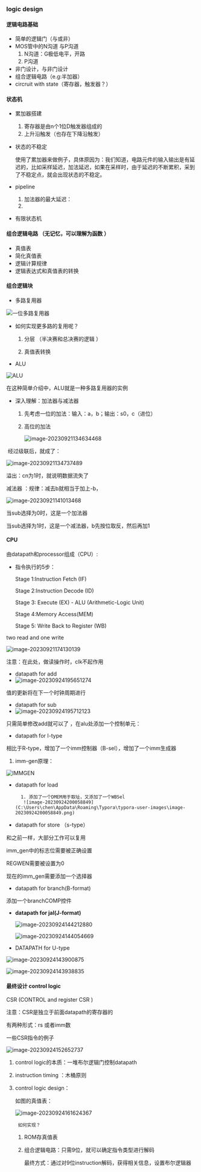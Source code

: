### 

### logic design

#### 逻辑电路基础 

-  简单的逻辑门（与或非）
- MOS管中的N沟道 与P沟道 
  1. N沟道：G极低电平，开路 
  2. P沟道 
- 非门设计，与非门设计 
- 组合逻辑电路（e.g:半加器）
- circruit with state（寄存器，触发器？）

#### 状态机 

- 累加器搭建 
  1. 寄存器是由n个1位D触发器组成的 
  2.  上升沿触发（也存在下降沿触发）

- 状态的不稳定 

  使用了累加器来做例子，具体原因为：我们知道，电路元件的输入输出是有延迟的，比如采样延迟，加法延迟，如果在采样时，由于延迟的不断累积，采到了不稳定点，就会出现状态的不稳定。 

- pipeline
  1. 加法器的最大延迟： 
  2.  

- 有限状态机  

#### 组合逻辑电路 （无记忆，可以理解为函数 ）

- 真值表 
- 简化真值表 
- 逻辑计算规律 
- 逻辑表达式和真值表的转换 

#### 组合逻辑块

- 多路复用器 

![一位多路复用器](C:\Users\chen\AppData\Roaming\Typora\typora-user-images\image-20230921132207993.png)

- 如何实现更多路的复用呢？

  1. 分层 （半决赛和总决赛的逻辑 ）

  2. 真值表转换  

-  ALU  

![ALU](C:\Users\chen\AppData\Roaming\Typora\typora-user-images\image-20230921133620457.png)

在这种简单介绍中，ALU就是一种多路复用器的实例

- 深入理解：加法器与减法器 

  1. 先考虑一位的加法：输入：a，b；输出：s0，c（进位）

  2. 高位的加法 

     ![image-20230921134634468](C:\Users\chen\AppData\Roaming\Typora\typora-user-images\image-20230921134634468.png)

​			经过级联后，就成了：

![image-20230921134737489](C:\Users\chen\AppData\Roaming\Typora\typora-user-images\image-20230921134737489.png)

溢出：cn为1时，就说明数据流失了 

减法器 ：规律：减去b就相当于加上-b，

![image-20230921141013468](C:\Users\chen\AppData\Roaming\Typora\typora-user-images\image-20230921141013468.png)

当sub选择为0时，这是一个加法器 

当sub选择为1时，这是一个减法器，b先按位取反，然后再加1

#### CPU 

由datapath和processor组成（CPU）: 

- 指令执行的5步：

  Stage 1:Instruction Fetch (IF) 

  Stage 2:Instruction Decode (ID)

  Stage 3: Execute (EX) - ALU (Arithmetic-Logic Unit)

  Stage 4:Memory Access(MEM) 

  Stage 5: Write Back to Register (WB)  

two read and one write 

![image-20230921174130139](C:\Users\chen\AppData\Roaming\Typora\typora-user-images\image-20230921174130139.png)

注意：在此处，做读操作时，clk不起作用 

- datapath for add 
- ![image-20230924195651274](C:\Users\chen\AppData\Roaming\Typora\typora-user-images\image-20230924195651274.png)

值的更新将在下一个时钟周期进行 

- datapath for sub
- ![image-20230924195712123](C:\Users\chen\AppData\Roaming\Typora\typora-user-images\image-20230924195712123.png)

只需简单修改add就可以了 ，在alu处添加一个控制单元： 

- datapath for I-type 

相比于R-type，增加了一个imm控制器（B-sel），增加了一个imm生成器 

1.  imm-gen原理：

![IMMGEN](C:\Users\chen\AppData\Roaming\Typora\typora-user-images\image-20230921193619949.png)

- datapath for load

		1. 添加了一个DMEM用于取址，又添加了一个WBSel
		 ![image-20230924200058849](C:\Users\chen\AppData\Roaming\Typora\typora-user-images\image-20230924200058849.png)

- datapath for store （s-type）

和之前一样，大部分工作可以复用 

imm_gen中的标志位需要被正确设置 

REGWEN需要被设置为0 

现在的imm_gen需要添加一个选择器 

- datapath for branch(B-format) 

添加一个branchCOMP控件 

- **datapath for jal(J-format)** 

  ![image-20230924144212880](C:\Users\chen\AppData\Roaming\Typora\typora-user-images\image-20230924144212880.png)

  ![image-20230924144054669](C:\Users\chen\AppData\Roaming\Typora\typora-user-images\image-20230924144054669.png)

- DATAPATH for U-type 

![image-20230924143900875](C:\Users\chen\AppData\Roaming\Typora\typora-user-images\image-20230924143900875.png)

![image-20230924143938835](C:\Users\chen\AppData\Roaming\Typora\typora-user-images\image-20230924143938835.png)

#### 最终设计 control logic 

CSR (CONTROL and register CSR ) 

注意：CSR是独立于前面datapath的寄存器的

有两种形式：rs 或者imm数 

一些CSR指令的例子 

![image-20230924152652737](C:\Users\chen\AppData\Roaming\Typora\typora-user-images\image-20230924152652737.png)

1. control logic的本质：一堆布尔逻辑门控制datapath 

2. instruction timing ：木桶原则 

3. control logic design：

   如图的真值表：

   ![image-20230924161624367](C:\Users\chen\AppData\Roaming\Typora\typora-user-images\image-20230924161624367.png)

 		如何实现？
   1. ROM存真值表  

   2. 组合逻辑电路：只需9位，就可以确定指令类型进行解码 

      最终方式：通过对9位instruction解码，获得相关信息，设置布尔逻辑器

